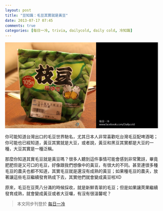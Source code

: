 ```yaml
---
layout: post
title: "豆知識：毛豆其實就是黃豆"
date: 2013-07-17 07:45
comments: true
categories: [每日一冷, trivia, dailycold, daily cold, 冷知識]
---
```

![每日一冷：毛豆其實就黃豆](/assets/img/a5o9zPCR4m6iPqcugz0A_daily_cold0717.jpg)
<!--more-->

你可能知道台灣出口的毛豆世界馳名，尤其日本人非常喜歡吃台灣毛豆配啤酒喝；你可能也已經知道，黃豆其實就是大豆，或者說，黃豆和黑豆其實都是大豆的一種，大豆其實是一種泛稱。

那麼你知道其實毛豆就是黃豆嗎？很多人聽到這件事情可能會感到非常驚訝，畢竟肥肥但是又可口的毛豆，好像跟我們想像中的黃豆，有很大的不同。甚至連很多種毛豆的農夫也都不知道，其實毛豆就是還沒有成熟的黃豆；如果種毛豆的農夫，放著讓這些毛豆繼續發育熟成下去，其實他們就會變成黃豆啦XD

原來，毛豆在豆莢八分滿的時候採收，就是新鮮青翠的毛豆；但是如果讓莢果繼續發育成熟，就會變成黃豆或者大豆囉，有沒有很溫馨呢？


> 本文同步刊登於 [每日一冷](https://www.facebook.com/photo.php?fbid=505421369530271&set=a.413366638735745.91782.413364295402646&type=1 "每日一冷 #236")